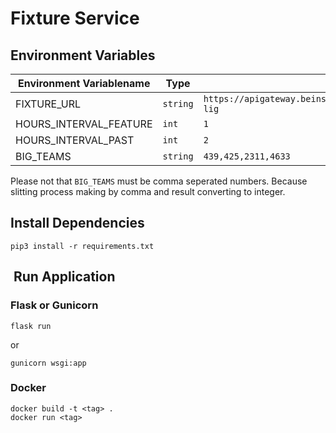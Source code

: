 # Fixture Service

## Environment Variables


| Environment Variablename | Type | Default Value |
|--------------------------|------|----------------|
| FIXTURE_URL              | `string` |`https://apigateway.beinsports.com.tr/api/fixture/rewriteid/current/super-lig` | 
| HOURS_INTERVAL_FEATURE| `int` |`1`|
| HOURS_INTERVAL_PAST| `int` |`2`|
| BIG_TEAMS | `string` | `439,425,2311,4633` |


Please not that `BIG_TEAMS` must be comma seperated numbers. Because slitting process making by comma and result converting to integer.

## Install Dependencies

```
pip3 install -r requirements.txt
```

##  Run Application

### Flask or Gunicorn

```
flask run 
````

or 

```
gunicorn wsgi:app
```

### Docker

```
docker build -t <tag> .
docker run <tag>
``` 